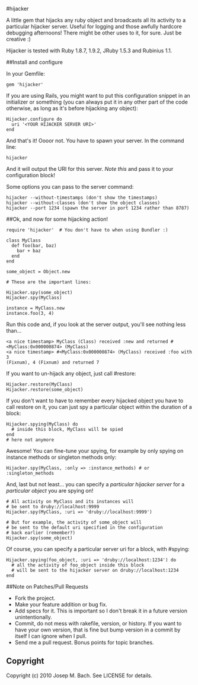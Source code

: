 #hijacker

A little gem that hijacks any ruby object and broadcasts all its activity
to a particular hijacker server. Useful for logging and those awfully hardcore
debugging afternoons! There might be other uses to it, for sure. Just be
creative :)

Hijacker is tested with Ruby 1.8.7, 1.9.2, JRuby 1.5.3 and Rubinius 1.1.

##Install and configure

In your Gemfile:

    gem 'hijacker'

If you are using Rails, you might want to put this configuration snippet in an
initializer or something (you can always put it in any other part of the code
otherwise, as long as it's before hijacking any object):

    Hijacker.configure do
      uri '<YOUR HIJACKER SERVER URI>'
    end

And that's it! Oooor not. You have to spawn your server. In the command line:

    hijacker

And it will output the URI for this server. *Note this* and pass it to your
configuration block!

Some options you can pass to the server command:

    hijacker --without-timestamps (don't show the timestamps)
    hijacker --without-classes (don't show the object classes)
    hijacker --port 1234 (spawn the server in port 1234 rather than 8787)

##Ok, and now for some hijacking action!

    require 'hijacker'  # You don't have to when using Bundler :)
   
    class MyClass
      def foo(bar, baz)
        bar + baz 
      end
    end

    some_object = Object.new

    # These are the important lines:

    Hijacker.spy(some_object)
    Hijacker.spy(MyClass)

    instance = MyClass.new
    instance.foo(3, 4)

Run this code and, if you look at the server output, you'll see nothing less
than...

    <a nice timestamp> MyClass (Class) received :new and returned #<MyClass:0x000000874> (MyClass)
    <a nice timestamp> #<MyClass:0x000000874> (MyClass) received :foo with 3
    (Fixnum), 4 (Fixnum) and returned 7

If you want to un-hijack any object, just call #restore:

    Hijacker.restore(MyClass)
    Hijacker.restore(some_object)

If you don't want to have to remember every hijacked object you have to call
restore on it, you can just spy a particular object within the duration of a block:

    Hijacker.spying(MyClass) do
      # inside this block, MyClass will be spied
    end
    # here not anymore

Awesome! You can fine-tune your spying, for example by only spying on instance
methods or singleton methods only:

    Hijacker.spy(MyClass, :only => :instance_methods) # or :singleton_methods

And, last but not least... you can specify a *particular hijacker server* for
a *particular object* you are spying on!

    # All activity on MyClass and its instances will
    # be sent to druby://localhost:9999
    Hijacker.spy(MyClass, :uri => 'druby://localhost:9999')

    # But for example, the activity of some_object will
    # be sent to the default uri specified in the configuration
    # back earlier (remember?)
    Hijacker.spy(some_object)

Of course, you can specify a particular server uri for a block, with #spying:

    Hijacker.spying(foo_object, :uri => 'druby://localhost:1234') do
      # all the activity of foo_object inside this block
      # will be sent to the hijacker server on druby://localhost:1234
    end
   
##Note on Patches/Pull Requests
 
* Fork the project.
* Make your feature addition or bug fix.
* Add specs for it. This is important so I don't break it in a
  future version unintentionally.
* Commit, do not mess with rakefile, version, or history.
  If you want to have your own version, that is fine but bump version
  in a commit by itself I can ignore when I pull.
* Send me a pull request. Bonus points for topic branches.

## Copyright

Copyright (c) 2010 Josep M. Bach. See LICENSE for details.
